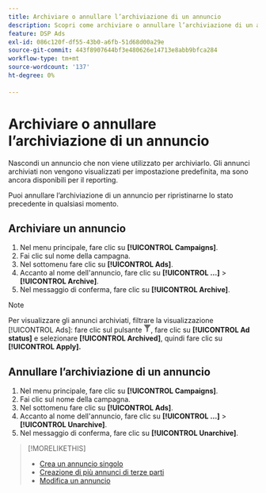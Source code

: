 ```yaml
---
title: Archiviare o annullare l’archiviazione di un annuncio
description: Scopri come archiviare o annullare l’archiviazione di un annuncio.
feature: DSP Ads
exl-id: 086c120f-df55-43b0-a6fb-51d68d00a29e
source-git-commit: 443f8907644bf3e480626e14713e8abb9bfca284
workflow-type: tm+mt
source-wordcount: '137'
ht-degree: 0%

---
```


# Archiviare o annullare l’archiviazione di un annuncio

Nascondi un annuncio che non viene utilizzato per archiviarlo. Gli annunci archiviati non vengono visualizzati per impostazione predefinita, ma sono ancora disponibili per il reporting.

Puoi annullare l’archiviazione di un annuncio per ripristinarne lo stato precedente in qualsiasi momento.

## Archiviare un annuncio

1. Nel menu principale, fare clic su **[!UICONTROL Campaigns]**.
1. Fai clic sul nome della campagna.
1. Nel sottomenu fare clic su **[!UICONTROL Ads]**.
1. Accanto al nome dell&#39;annuncio, fare clic su **[!UICONTROL ...]** > **[!UICONTROL Archive]**.
1. Nel messaggio di conferma, fare clic su **[!UICONTROL Archive]**.

>[!NOTE]
>
>Per visualizzare gli annunci archiviati, filtrare la visualizzazione [!UICONTROL Ads]: fare clic sul pulsante ![[!UICONTROL Filter]](/help/dsp/assets/filter.png), fare clic su **[!UICONTROL Ad status]** e selezionare **[!UICONTROL Archived]**, quindi fare clic su **[!UICONTROL Apply].**

## Annullare l’archiviazione di un annuncio

1. Nel menu principale, fare clic su **[!UICONTROL Campaigns]**.
1. Fai clic sul nome della campagna.
1. Nel sottomenu fare clic su **[!UICONTROL Ads]**.
1. Accanto al nome dell&#39;annuncio, fare clic su **[!UICONTROL ...]** > **[!UICONTROL Unarchive]**.
1. Nel messaggio di conferma, fare clic su **[!UICONTROL Unarchive]**.

>[!MORELIKETHIS]
>
>* [Crea un annuncio singolo](ad-create.md)
>* [Creazione di più annunci di terze parti](ad-create-multiple.md)
>* [Modifica un annuncio](ad-edit.md)
